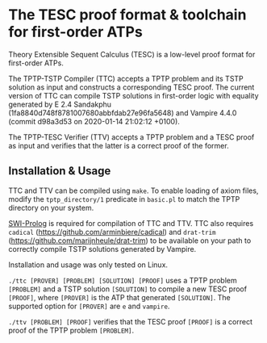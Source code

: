 # The TESC proof format & toolchain for first-order ATPs

Theory Extensible Sequent Calculus (TESC) is a low-level 
proof format for first-order ATPs. 

The TPTP-TSTP Compiler (TTC) accepts a TPTP problem and its TSTP solution 
as input and constructs a corresponding TESC proof. The current version of 
TTC can compile TSTP solutions in first-order logic with equality generated 
by E 2.4 Sandakphu (1fa8840d748f8781007680abbfdab27e96fa5648) and
Vampire 4.4.0 (commit d98a3d53 on 2020-01-14 21:02:12 +0100). 

The TPTP-TESC Verifier (TTV) accepts a TPTP problem and a TESC proof as 
input and verifies that the latter is a correct proof of the former.

## Installation & Usage 

TTC and TTV can be compiled using `make`. To enable loading of axiom files, modify the `tptp_directory/1` predicate in `basic.pl` to match the TPTP directory on your system. 

[SWI-Prolog](https://www.swi-prolog.org/) is required for compilation of TTC and TTV.
TTC also requires `cadical` (https://github.com/arminbiere/cadical) and `drat-trim`
(https://github.com/marijnheule/drat-trim) to be available on your path to correctly 
compile TSTP solutions generated by Vampire. 

Installation and usage was only tested on Linux.

`./ttc [PROVER] [PROBLEM] [SOLUTION] [PROOF]` uses a TPTP problem `[PROBLEM]` 
and a TSTP solution `[SOLUTION]` to compile a new TESC proof `[PROOF]`, where 
`[PROVER]` is the ATP that generated `[SOLUTION]`. The supported option for 
`[PROVER]` are `e` and `vampire`.

`./ttv [PROBLEM] [PROOF]` verifies that the TESC proof `[PROOF]` is a 
correct proof of the TPTP problem `[PROBLEM]`. 

